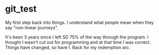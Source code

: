 # git_test
My first step back into things.
I understand what people mean when they say "non-linear journeys".

It's been 3 years since I left SD 75% of the way through the program. I thought I wasn't cut out for programming and at that time I was correct. Things have changed, so have I. Back for my redemption arc.